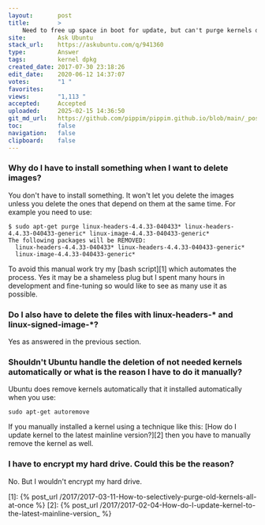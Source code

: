 ```yaml
---
layout:       post
title:        >
    Need to free up space in boot for update, but can't purge kernels due to unmet dependencies
site:         Ask Ubuntu
stack_url:    https://askubuntu.com/q/941360
type:         Answer
tags:         kernel dpkg
created_date: 2017-07-30 23:18:26
edit_date:    2020-06-12 14:37:07
votes:        "1 "
favorites:    
views:        "1,113 "
accepted:     Accepted
uploaded:     2025-02-15 14:36:50
git_md_url:   https://github.com/pippim/pippim.github.io/blob/main/_posts/2017/2017-07-30-Need-to-free-up-space-in-boot-for-update_-but-can_t-purge-kernels-due-to-unmet-dependencies.md
toc:          false
navigation:   false
clipboard:    false
---
```


### Why do I have to install something when I want to delete images?

You don't have to install something. It won't let you delete the images unless you delete the ones that depend on them at the same time. For example you need to use:

``` 
$ sudo apt-get purge linux-headers-4.4.33-040433* linux-headers-4.4.33-040433-generic* linux-image-4.4.33-040433-generic*
The following packages will be REMOVED:
  linux-headers-4.4.33-040433* linux-headers-4.4.33-040433-generic*
  linux-image-4.4.33-040433-generic*
```

To avoid this manual work try my [bash script][1] which automates the process. Yes it may be a shameless plug but I spent many hours in development and fine-tuning so would like to see as many use it as possible.

### Do I also have to delete the files with linux-headers-* and linux-signed-image-*?

Yes as answered in the previous section.

### Shouldn't Ubuntu handle the deletion of not needed kernels automatically or what is the reason I have to do it manually?

Ubuntu does remove kernels automatically that it installed automatically when you use:

``` 
sudo apt-get autoremove
```

If you manually installed a kernel using a technique like this: [How do I update kernel to the latest mainline version?][2] then you have to manually remove the kernel as well.

### I have to encrypt my hard drive. Could this be the reason?

No. But I wouldn't encrypt my hard drive.

  [1]: {% post_url /2017/2017-03-11-How-to-selectively-purge-old-kernels-all-at-once %}
  [2]: {% post_url /2017/2017-02-04-How-do-I-update-kernel-to-the-latest-mainline-version_ %}
